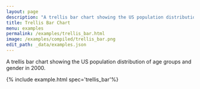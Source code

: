 ```yaml
---
layout: page
description: "A trellis bar chart showing the US population distribution of age groups and gender in 2000."
title: Trellis Bar Chart
menu: examples
permalink: /examples/trellis_bar.html
image: /examples/compiled/trellis_bar.png
edit_path: _data/examples.json
---
```


A trellis bar chart showing the US population distribution of age groups and gender in 2000.

{% include example.html spec='trellis_bar'%}
